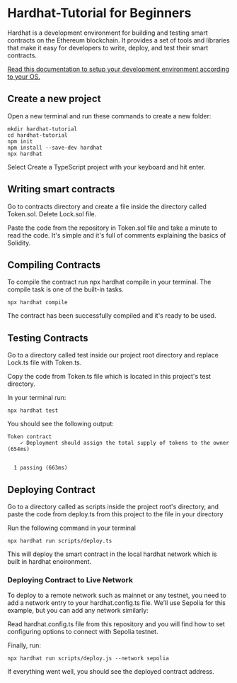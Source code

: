 # Hardhat-Tutorial for Beginners

Hardhat is a development environment for building and testing smart contracts on the Ethereum blockchain. It provides a set of tools and libraries that make it easy for developers to write, deploy, and test their smart contracts.

[Read this documentation to setup your development environment according to your OS.](https://github.com/hamzaadil56/learn-nextjs/tree/main/stepxx_web3/step04_solidity/step00_first_smart_contract)

## Create a new project

Open a new terminal and run these commands to create a new folder:

```
mkdir hardhat-tutorial
cd hardhat-tutorial
npm init
npm install --save-dev hardhat
npx hardhat

```

Select Create a TypeScript project with your keyboard and hit enter.

## Writing smart contracts

Go to contracts directory and create a file inside the directory called Token.sol. Delete Lock.sol file.

Paste the code from the repository in Token.sol file and take a minute to read the code. It's simple and it's full of comments explaining the basics of Solidity.

## Compiling Contracts

To compile the contract run npx hardhat compile in your terminal. The compile task is one of the built-in tasks.

```
npx hardhat compile

```

The contract has been successfully compiled and it's ready to be used.

## Testing Contracts

Go to a directory called test inside our project root directory and replace Lock.ts file with Token.ts.

Copy the code from Token.ts file which is located in this project's test directory.

In your terminal run:

```
npx hardhat test

```

You should see the following output:

```
Token contract
    ✓ Deployment should assign the total supply of tokens to the owner (654ms)


  1 passing (663ms)
```

## Deploying Contract

Go to a directory called as scripts inside the project root's directory, and paste the code from deploy.ts from this project to the file in your directory

Run the following command in your terminal

```
npx hardhat run scripts/deploy.ts

```

This will deploy the smart contract in the local hardhat network which is built in hardhat enoironment.

### Deploying Contract to Live Network

To deploy to a remote network such as mainnet or any testnet, you need to add a network entry to your hardhat.config.ts file. We’ll use Sepolia for this example, but you can add any network similarly:

Read hardhat.config.ts file from this repository and you will find how to set configuring options to connect with Sepolia testnet.

Finally, run:

```
npx hardhat run scripts/deploy.js --network sepolia

```

If everything went well, you should see the deployed contract address.
